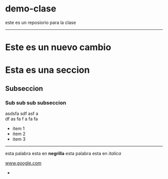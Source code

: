 # demo-clase
este es un reposiorio para la clase 

---
# Este es un nuevo cambio
# Esta es una seccion

## Subseccion

### Sub sub sub subseccion

asdsfa sdf
asf a  
  df
  as
  fa
   f
   a
    fa fa

* item 1
* item 2
* item 3

---

esta palabra esta en **negrilla**
esta palabra esta en *italica*


www.google.com
  
 *

